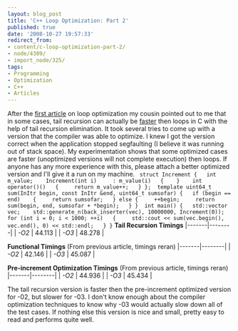 ```yaml
---
layout: blog_post
title: 'C++ Loop Optimization: Part 2'
published: true
date: '2008-10-27 19:57:33'
redirect_from:
- content/c-loop-optimization-part-2/
- node/4309/
- import_node/325/
tags:
- Programming
- Optimization
- C++
- Articles
---
```


After the [first article](/content/c-loop-optimization) on loop optimization my cousin pointed out to me that in some cases, tail recursion can actually be [faster](http://ygingras.net/b/2008/4/tail-call-elimination-is-good-in-c-too) then loops in C with the help of tail recursion elimination. It took several tries to come up with a version that the compiler was able to optimize. I knew I got the version correct when the application stopped segfaulting (I believe it was running out of stack space). My experimentation shows that some optimized cases are faster (unoptimized versions will not complete execution) then loops. If anyone has any more experience with this, please attach a better optimized version and I'll give it a run on my machine. ` struct Increment {   int m_value;    Increment(int i)     : m_value(i)   {    }    int operator()()   {     return m_value++;   } };  template uint64_t sum(InItr begin, const InItr &end, uint64_t sumsofar) {   if (begin == end)    {     return sumsofar;   } else {     ++begin;     return sum(begin, end, sumsofar + *begin);   } }  int main() {   std::vector vec;    std::generate_n(back_inserter(vec), 10000000, Increment(0));    for (int i = 0; i < 1000; ++i)   {     std::cout << sum(vec.begin(), vec.end(), 0) << std::endl;   } }`
**Tail Recursion Timings**
|-------|--------|
| *-O2* | 44.113 |
| *-O3* | 48.278 |

**Functional Timings** (From previous article, timings reran)
|-------|--------|
| *-O2* | 42.146 |
| *-O3* | 45.087 |

**Pre-increment Optimization Timings** (From previous article, timings reran)
|-------|--------|
| *-O2* | 44.936 |
| *-O3* | 45.434 |

The tail recursion version is faster then the pre-increment optimized version for -02, but slower for -03. I don't know enough about the compiler optimization techniques to know why -03 would actually slow down all of the test cases. If nothing else this version is nice and small, pretty easy to read and performs quite well.
